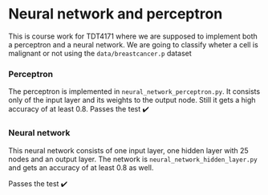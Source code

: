 # Neural network and perceptron
This is course work for TDT4171 where we are supposed to implement both a perceptron and a neural network. 
We are going to classify wheter a cell is malignant or not using the <code>data/breastcancer.p</code> dataset

### Perceptron 
The perceptron is implemented in <code>neural_network_perceptron.py</code>. It consists only of the input layer and its weights to the output node. 
Still it gets a high accuracy of at least 0.8. 
Passes the test ✔️

### Neural network
This neural network consists of one input layer, one hidden layer with 25 nodes and an output layer. 
The network is <code>neural_network_hidden_layer.py</code> and gets an accuracy of at least 0.8 as well. 

Passes the test ✔️

